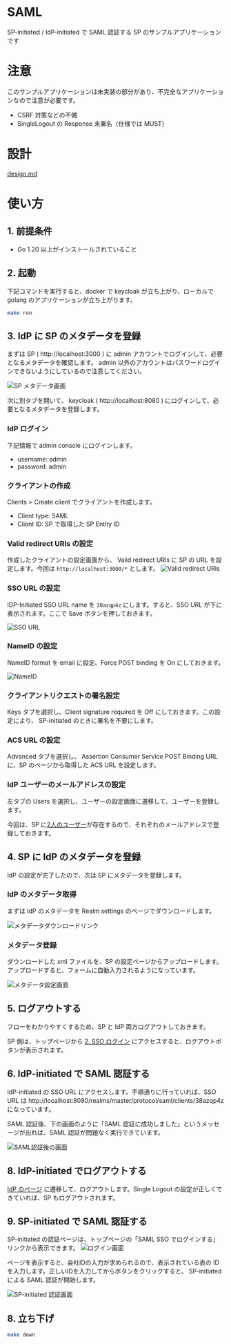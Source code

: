 # SAML
SP-initiated / IdP-initiated で SAML 認証する SP のサンプルアプリケーションです

# 注意
このサンプルアプリケーションは未実装の部分があり、不完全なアプリケーションなので注意が必要です。

- CSRF 対策などの不備
- SingleLogout の Response 未署名（仕様では MUST）

# 設計
[design.md](https://github.com/ksrnnb/saml-impl/blob/main/design.md)

# 使い方

## 1. 前提条件
- Go 1.20 以上がインストールされていること

## 2. 起動
下記コマンドを実行すると、docker で keycloak が立ち上がり、ローカルで golang のアプリケーションが立ち上がります。

```bash
make run
```

## 3. IdP に SP のメタデータを登録
まずは SP ( http://localhost:3000 ) に admin アカウントでログインして、必要となるメタデータを確認します。 admin 以外のアカウントはパスワードログインできないようにしているので注意してください。

![SP メタデータ画面](https://user-images.githubusercontent.com/48155865/233210659-15f6b24e-e879-470f-a31a-3922fff65f25.png)

次に別タブを開いて、 keycloak ( http://localhost:8080 ) にログインして、必要となるメタデータを登録します。

### IdP ログイン
下記情報で admin console にログインします。

- username: admin
- password: admin

### クライアントの作成
Clients > Create client でクライアントを作成します。

- Client type: SAML
- Client ID: SP で取得した SP Entity ID

### Valid redirect URIs の設定
作成したクライアントの設定画面から、 Valid redirect URIs に SP の URL を設定します。今回は `http://localhost:3000/*` とします。
![Valid redirect URIs](https://user-images.githubusercontent.com/48155865/233211085-736267b9-24c4-40bd-bcc6-e4f58a6e6477.png)

### SSO URL の設定
IDP-Initiated SSO URL name を `38azqp4z` にします。すると、SSO URL が下に表示されます。ここで Save ボタンを押しておきます。

![SSO URL](https://user-images.githubusercontent.com/48155865/233210971-0852285a-8dd5-4e37-8f26-67062fd21164.png)


### NameID の設定
NameID format を email に設定、Force POST binding を On にしておきます。

![NameID](https://user-images.githubusercontent.com/48155865/233211385-4e30eac7-6ec0-4e42-a961-420bda21fabb.png)

### クライアントリクエストの署名設定
Keys タブを選択し、Client signature required を Off にしておきます。この設定により、 SP-initiated のときに署名を不要にします。

### ACS URL の設定
Advanced タブを選択し、 Assertion Consumer Service POST Binding URL に、SP のページから取得した ACS URL を設定します。

### IdP ユーザーのメールアドレスの設定
左タブの Users を選択し、ユーザーの設定画面に遷移して、ユーザーを登録します。

今回は、SP に[2人のユーザー](https://github.com/ksrnnb/saml-impl/blob/2f6d33898c1eedd37e0c7d8023c4a8c5563a96ef/model/user.go#L5-L11)が存在するので、それぞれのメールアドレスで登録しておきます。

## 4. SP に IdP のメタデータを登録
IdP の設定が完了したので、次は SP にメタデータを登録します。

### IdP のメタデータ取得
まずは IdP のメタデータを Realm settings のページでダウンロードします。

![メタデータダウンロードリンク](https://user-images.githubusercontent.com/48155865/202046891-6cb65962-2f36-442f-bb5e-30658eedf144.png)

### メタデータ登録
ダウンロードした xml ファイルを、SP の設定ページからアップロードします。アップロードすると、フォームに自動入力されるようになっています。

![メタデータ設定画面](https://user-images.githubusercontent.com/48155865/202049355-5959d732-c0d2-4a58-9a69-ef25bea09351.png)

## 5. ログアウトする
フローをわかりやすくするため、SP と IdP 両方ログアウトしておきます。

SP 側は、トップページから [2. SSO ログイン](http://localhost:3000/ssologin) にアクセスすると、ログアウトボタンが表示されます。

## 6. IdP-initiated で SAML 認証する
IdP-initiated の SSO URL にアクセスします。手順通りに行っていれば、SSO URL は http://localhost:8080/realms/master/protocol/saml/clients/38azqp4z になっています。

SAML 認証後、下の画面のように「SAML 認証に成功しました」というメッセージが出れば、SAML 認証が問題なく実行できています。

![SAML認証後の画面](https://user-images.githubusercontent.com/48155865/233212172-290d5b69-a97c-4d0d-a857-d1aecc4478a2.png)

## 8. IdP-initiated でログアウトする
[IdP のページ](http://localhost:8080/admin/master/console) に遷移して、ログアウトします。Single Logout の設定が正しくできていれば、SP もログアウトされます。

## 9. SP-initiated で SAML 認証する

SP-initiated の認証ページは、トップページの「SAML SSO でログインする」リンクから表示できます。
![ログイン画面](https://user-images.githubusercontent.com/48155865/234134503-760f3cb5-43a8-412c-aa18-688c764f2151.png)

ページを表示すると、会社IDの入力が求められるので、表示されている表の ID を入力します。正しいIDを入力してからボタンをクリックすると、 SP-initiated による SAML 認証が開始します。

![SP-initiated 認証画面](https://user-images.githubusercontent.com/48155865/234134609-38db58f6-6f56-4628-83e4-f7c1b4ad34be.png)

## 8. 立ち下げ

```bash
make down
```
